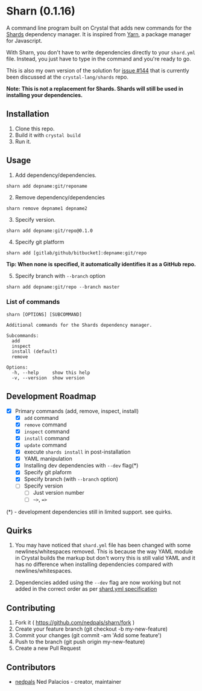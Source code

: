 # Sharn (0.1.16)

A command line program built on Crystal that adds new commands for the [Shards](https://github.com/crystal-lang/shards) dependency manager. It is inspired from [Yarn](https://yarnpkg.com), a package manager for Javascript.

With Sharn, you don't have to write dependencies directly to your `shard.yml` file. Instead, you just have to type in the command and you're ready to go.

This is also my own version of the solution for [issue #144](https://github.com/crystal-lang/shards/issues/144) that is currently been discussed at the `crystal-lang/shards` repo.

**Note: This is not a replacement for Shards. Shards will still be used in installing your dependencies.**

## Installation

1. Clone this repo.
2. Build it with `crystal build`
3. Run it.

## Usage
1.  Add dependency/dependencies.
```shell
sharn add depname:git/reponame
```

2. Remove dependency/dependencies
```shell
sharn remove depname1 depname2
```
3. Specify version.
```shell
sharn add depname:git/repo@0.1.0
```
4. Specify git platform
```shell
sharn add [gitlab/github/bitbucket]:depname:git/repo
```

**Tip: When none is specified, it automatically identifies it as a GitHub repo.**

5. Specify branch with `--branch` option
```shell
sharn add depname:git/repo --branch master
```

### List of commands
```shell
sharn [OPTIONS] [SUBCOMMAND]

Additional commands for the Shards dependency manager.

Subcommands:
  add
  inspect
  install (default)
  remove

Options:
  -h, --help     show this help
  -v, --version  show version
```

## Development Roadmap

- [x] Primary commands (add, remove, inspect, install)
  - [x] `add` command
  - [x] `remove` command
  - [x] `inspect` command
  - [x] `install` command
  - [x] `update` command
  - [x] execute `shards install` in post-installation
  - [x] YAML manipulation 
  - [x] Installing dev dependencies with `--dev` flag(*)
  - [x] Specify git plaform
  - [x] Specify branch (with `--branch` option)
  - [ ] Specify version
    - [ ] Just version number
    - [ ] `~>`, `=>`

(*) - development dependencies still in limited support. see quirks.
	
## Quirks
1. You may have noticed that `shard.yml` file has been changed with some newlines/whitespaces removed. This is because the way YAML module in Crystal builds the markup but don't worry this is still valid YAML and it has no difference when installing dependencies compared with newlines/whitespaces.

2. Dependencies added using the `--dev` flag are now working but not added in the correct order as per [shard.yml specification](https://github.com/crystal-lang/shards/blob/master/SPEC.md)

## Contributing

1. Fork it ( https://github.com/nedpals/sharn/fork )
2. Create your feature branch (git checkout -b my-new-feature)
3. Commit your changes (git commit -am 'Add some feature')
4. Push to the branch (git push origin my-new-feature)
5. Create a new Pull Request

## Contributors

- [nedpals](https://github.com/nedpals) Ned Palacios - creator, maintainer
